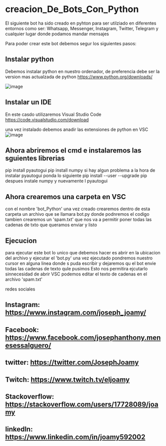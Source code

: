 # creacion_De_Bots_Con_Python
El siguiente bot ha sido creado en pyhton para ser utilziado en diferentes entornos como ser: Whatsapp, Messenger, Instagram, Twitter, Telegram y cualquier lugar donde podamos mandar mensajes

Para poder crear este bot debemos segur los siguientes pasos:

## Instalar python
Debemos instalar python en nuestro ordenador, de preferencia debe ser la version mas actualzada de python
https://www.python.org/downloads/

![image](https://user-images.githubusercontent.com/68487005/146847869-57168d23-1423-47af-be04-c08530c43c2f.png)

## Instalar un IDE
En este casdo utilizaremos Visual Studio Code 
https://code.visualstudio.com/download

una vez instalado debemos anadir las extensiones de python en VSC
![image](https://user-images.githubusercontent.com/68487005/146848104-801fae20-a7ec-442a-8754-5b1866b5b7d4.png)

## Ahora abriremos el cmd e instalaremos las sguientes librerias
pip install pyautogui
pip install numpy
si hay algun problema a la hora de instalar pyautogui ponda lo siguiente
pip install --user --upgrade pip
despues instale numpy y nuevamente l pyautogui

## Ahora crearemos una carpeta en VSC
con el nombre 'bot_Python'
una vez creado crearemos dentro de esta carpeta un archivo que se llamara bot.py donde podnremos el codigo
tambien crearemos un 'spam.txt' que nos va a permitir poner todas las cadenas de txto que queramos enviar y listo

## Ejecucion
para ejecutar este bot lo unico que debemos hacer es abrir en la ubicacion del archivo y ejecutar el 'bot.py' una vez ejecutado pondremos nuestro cursor en alguna linea donde s puda escribir y dejaremos qu el bot envie todas las cadenas de texto qule pusimos
Esto nos permitira ejcutarlo sinnecesidad de abrir VSC
podemos editar el texto de cadenas en el archivo 'spam.txt'

redes sociales
## Instagram: https://www.instagram.com/joseph_joamy/
## Facebook: https://www.facebook.com/josephanthony.menesessalguero/
## twitter: https://twitter.com/JosephJoamy
## Twitch: https://www.twitch.tv/eljoamy
## Stackoverflow: https://stackoverflow.com/users/17728089/joamy
## linkedln: https://www.linkedin.com/in/joamy592002

